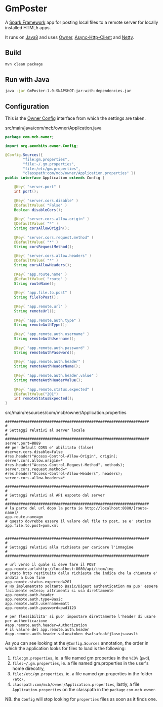 GmPoster
========

A [Spark Framework](http://sparkjava.com/) app for posting local files to a remote server for locally installed HTML5 apps.

It runs on [Java8](http://www.oracle.com/technetwork/java/javase/downloads/jre8-downloads-2133155.html) and uses [Owner](http://owner.aeonbits.org), [Async-Http-Client](https://github.com/AsyncHttpClient/async-http-client) and [Netty](http://netty.io/).

Build
-----

```bash
mvn clean package
```

Run with Java
-------------

```bash
java -jar GmPoster-1.0-SNAPSHOT-jar-with-dependencies.jar
```

Configuration
-------------

This is the [Owner Config](http://owner.aeonbits.org/docs/loading-strategies/) interface from which the settings are taken.

src/main/java/com/mcb/owner/Application.java

```java
package com.mcb.owner;

import org.aeonbits.owner.Config;

@Config.Sources({
        "file:gm.properties",
        "file:~/.gm.properties",
        "file:/etc/gm.properties",
        "classpath:com/mcb/owner/Application.properties" })
public interface Application extends Config {

    @Key( "server.port" )
    int port();
    
    @Key( "server.cors.disable" )
    @DefaultValue( "False" )
    Boolean disableCors();
    
    @Key( "server.cors.allow.origin" )
    @DefaultValue( "*" )
    String corsAllowOrigin();
    
    @Key( "server.cors.request.method" )
    @DefaultValue( "*" )
    String corsRequestMethod();
    
    @Key( "server.cors.allow.headers" )
    @DefaultValue( "*" )
    String corsAllowHeaders();
    
    @Key( "app.route.name" )
    @DefaultValue( "route" )
    String routeName();
    
    @Key( "app.file.to.post" )
    String fileToPost();
    
    @Key( "app.remote.url" )
    String remoteUrl();
    
    @Key( "app.remote.auth.type" )
    String remoteAuthType();
    
    @Key( "app.remote.auth.username" )
    String remoteAuthUsername();
    
    @Key( "app.remote.auth.password" )
    String remoteAuthPassword();
    
    @Key( "app.remote.auth.header" )
    String remoteAuthHeaderName();
    
    @Key( "app.remote.auth.header.value" )
    String remoteAuthHeaderValue();
    
    @Key( "app.remote.status.expected" )
    @DefaultValue("201")
    int remoteStatusExpected();
}

```

src/main/resources/com/mcb/owner/Application.properties

```properties
#################################################################
#
# Settaggi relativi al server locale
#
#################################################################
server.port=8889
## per default CORS e' abilitato (false)
#server.cors.disable=false
#res.header("Access-Control-Allow-Origin", origin);
server.cors.allow.origin=*
#res.header("Access-Control-Request-Method", methods);
server.cors.request.method=*
#res.header("Access-Control-Allow-Headers", headers);
server.cors.allow.headers=*

#################################################################
#
# Settaggi relativi al API esposto dal server
#
#################################################################
# la parte del url dopo la porta ie http://localhost:8080/[route-name]/
app.route.name=gm
# questo dovrebbe essere il valore del file to post, se e' statico
app.file.to.post=pom.xml


#################################################################
#
# Settaggi relativi alla richiesta per caricare l'immagine
#
#################################################################

# url verso il quale si deve fare il POST
app.remote.url=http://localhost:8080/api/item/img
# stato http restituito dalla richiesta che indica che la chiamata e' andata a buon fine
app.remote.status.expected=201
# Ho implementato soltanto Basic/Digest authentication ma puo' essere facilmente esteso; altrimenti si usa direttamente app.remote.auth.header
app.remote.auth.type=Basic
app.remote.auth.username=matt
app.remote.auth.password=pwd1123

# per flessibilita' si puo' impostare direttamente l'header di usare per authenticazione
#app.remote.auth.header=Authorization
# il valore del app.remote.auth.header
#app.remote.auth.header.value=token dsafsafeakfjlasvjsavaslk
```

As you can see looking at the `@Config.Sources` annotation, the order in which the application looks for files to load is the following:

1. `file:gm.properties`, ie. a file named gm.properties in the `%CD%` (`pwd`),
2. `file:~/.gm.properties`, ie. a file named gm.properties in the user's home direcotry,
3. `file:/etc/gm.properties`, ie. a file named gm.properties in the folder `/etc/`,
4. `classpath:com/mcb/owner/Application.properties`, lastly, a file `Application.properties` on the classpath in the `package` `com.mcb.owner`.

NB. the `Config` will stop looking for `properties` files as soon as it finds one.





